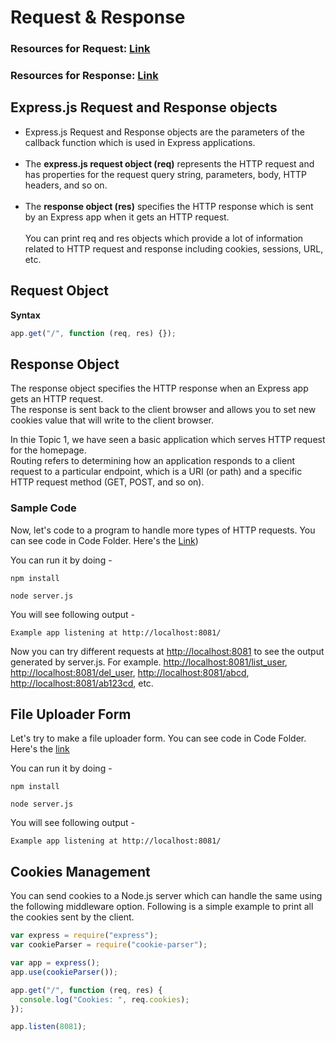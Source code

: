 # Request & Response

### Resources for Request: [Link](https://www.javatpoint.com/expressjs-request#:~:text=js%20Request%20Object-,Express.,HTTP%20headers%2C%20and%20so%20on.)

### Resources for Response: [Link](https://www.javatpoint.com/expressjs-response)

## Express.js Request and Response objects

- Express.js Request and Response objects are the parameters of the callback function which is used in Express applications.<br /><br />
- The **express.js request object (req)** represents the HTTP request and has properties for the request query string, parameters, body, HTTP headers, and so on.<br /><br />
- The **response object (res)** specifies the HTTP response which is sent by an Express app when it gets an HTTP request.<br /><br />
  You can print req and res objects which provide a lot of information related to HTTP request and response including cookies, sessions, URL, etc.<br />

## Request Object

**Syntax**

```javascript
app.get("/", function (req, res) {});
```

## Response Object

The response object specifies the HTTP response when an Express app gets an HTTP request.<br /> The response is sent back to the client browser and allows you to set new cookies value that will write to the client browser.

In thie Topic 1, we have seen a basic application which serves HTTP request for the homepage. <br />
Routing refers to determining how an application responds to a client request to a particular endpoint, which is a URI (or path) and a specific HTTP request method (GET, POST, and so on).

### Sample Code

Now, let's code to a program to handle more types of HTTP requests. You can see code in Code Folder. Here's the [Link](https://github.com/iampavangandhi/TheNodeCourse/tree/master/03%20Expressjs/Topic2/Code/Http%20Requests))

You can run it by doing -

```
npm install

node server.js
```

You will see following output -

```
Example app listening at http://localhost:8081/
```

Now you can try different requests at [http://localhost:8081](http://localhost:8081) to see the output generated by server.js. For example. [http://localhost:8081/list_user](http://localhost:8081/list_user), [http://localhost:8081/del_user](http://localhost:8081/del_user), [http://localhost:8081/abcd](http://localhost:8081/abcd), [http://localhost:8081/ab123cd](http://localhost:8081/ab123cd), etc.

## File Uploader Form

Let's try to make a file uploader form. You can see code in Code Folder. Here's the [link](https://github.com/iampavangandhi/TheNodeCourse/tree/master/03%20Expressjs/Topic2/Code/File%20Uploader)

You can run it by doing -

```
npm install

node server.js
```

You will see following output -

```
Example app listening at http://localhost:8081/
```

## Cookies Management

You can send cookies to a Node.js server which can handle the same using the following middleware option. Following is a simple example to print all the cookies sent by the client.

```javascript
var express = require("express");
var cookieParser = require("cookie-parser");

var app = express();
app.use(cookieParser());

app.get("/", function (req, res) {
  console.log("Cookies: ", req.cookies);
});

app.listen(8081);
```
